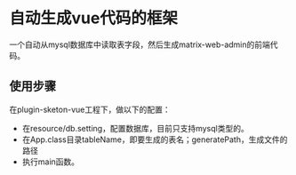 # 自动生成vue代码的框架

一个自动从mysql数据库中读取表字段，然后生成matrix-web-admin的前端代码。

## 使用步骤

在plugin-sketon-vue工程下，做以下的配置：

- 在resource/db.setting，配置数据库，目前只支持mysql类型的。
- 在App.class目录tableName，即要生成的表名；generatePath，生成文件的路径
- 执行main函数。
